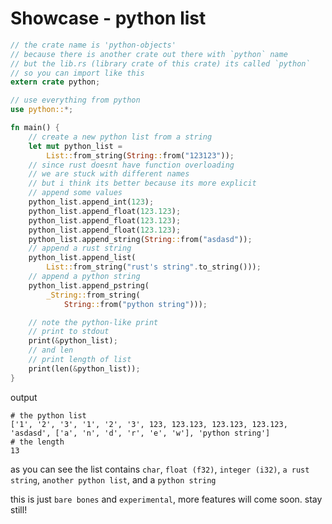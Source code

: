 

# Showcase - python list
```rust
// the crate name is 'python-objects'
// because there is another crate out there with `python` name
// but the lib.rs (library crate of this crate) its called `python`
// so you can import like this
extern crate python;

// use everything from python
use python::*;

fn main() {
    // create a new python list from a string
    let mut python_list =
        List::from_string(String::from("123123"));
    // since rust doesnt have function overloading
    // we are stuck with different names
    // but i think its better because its more explicit
    // append some values
    python_list.append_int(123);
    python_list.append_float(123.123);
    python_list.append_float(123.123);
    python_list.append_float(123.123);
    python_list.append_string(String::from("asdasd"));
    // append a rust string
    python_list.append_list(
        List::from_string("rust's string".to_string()));
    // append a python string
    python_list.append_pstring(
        _String::from_string(
            String::from("python string")));

    // note the python-like print
    // print to stdout
    print(&python_list);
    // and len
    // print length of list
    print(len(&python_list));
}
```

output
```shell
# the python list
['1', '2', '3', '1', '2', '3', 123, 123.123, 123.123, 123.123, 'asdasd', ['a', 'n', 'd', 'r', 'e', 'w'], 'python string']
# the length
13
```

as you can see the list contains `char`, `float (f32)`, `integer (i32)`, `a rust string`, `another python list`, and a `python string`

this is just `bare bones` and `experimental`, more features will come soon. stay still!